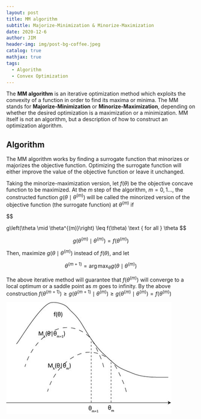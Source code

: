 ```yaml
---
layout: post
title: MM algorithm
subtitle: Majorize-Minimization & Minorize-Maximization
date: 2020-12-6
author: JIM
header-img: img/post-bg-coffee.jpeg
catalog: true
mathjax: true
tags:
  - Algorithm
  - Convex Optimization
---
```


The **MM algorithm** is an iterative optimization method which exploits the convexity of a function in order to find its maxima or minima. The MM stands for **Majorize-Minimization** or **Minorize-Maximization**, depending on whether the desired optimization is a maximization or a minimization. MM itself is not an algorithm, but a description of how to construct an optimization algorithm.

## Algorithm

The MM algorithm works by finding a surrogate function that minorizes or majorizes the objective function. Optimizing the surrogate function will either improve the value of the objective function or leave it unchanged.

Taking the minorize-maximization version, let $f(\theta)$ be the objective concave function to be maximized. At the $m$ step of the algorithm, $m=0,1 \ldots,$ the constructed function $g\left(\theta \mid \theta^{(m)}\right)$ will be called the minorized version of the objective function (the surrogate function) at $\theta^{(m)}$ if

$$

g\left(\theta \mid \theta^{(m)}\right) \leq f(\theta) \text { for all } \theta
$$

$$
g\left(\theta^{(m)} \mid \theta^{(m)}\right)=f\left(\theta^{(m)}\right)
$$

Then, maximize $g\left(\theta \mid \theta^{(m)}\right)$ instead of $f(\theta),$ and let

$$
\theta^{(m+1)}=\arg \max _{\theta} g\left(\theta \mid \theta^{(m)}\right)
$$

The above iterative method will guarantee that $f\left(\theta^{(m)}\right)$ will converge to a local optimum or a saddle point as $m$ goes to infinity. By the above construction $f\left(\theta^{(m+1)}\right) \geq g\left(\theta^{(m+1)} \mid \theta^{(m)}\right) \geq g\left(\theta^{(m)} \mid \theta^{(m)}\right)=f\left(\theta^{(m)}\right)$

![MM algorithm](2020-12-06-16-01-12.png)
